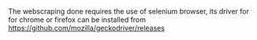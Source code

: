 The webscraping done requires the use of selenium browser, its driver for for chrome or firefox can be installed from https://github.com/mozilla/geckodriver/releases
